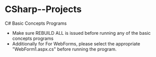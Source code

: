 # CSharp--Projects
C# Basic Concepts Programs

- Make sure REBUILD ALL is issued before running any of the basic concepts programs
- Additionally for For WebForms, please select the appropriate "WebForm1.aspx.cs" before running the program.
